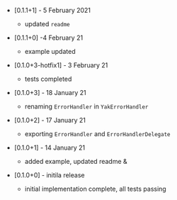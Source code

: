 * [0.1.1+1] - 5 February 2021
  - updated `readme`

* [0.1.1+0] -4 February 21
  - example updated

* [0.1.0+3-hotfix1] - 3 February 21
  - tests completed

* [0.1.0+3] - 18 January 21
  - renaming `ErrorHandler` in `YakErrorHandler`

* [0.1.0+2] - 17 January 21
  - exporting `ErrorHandler` and `ErrorHandlerDelegate`

* [0.1.0+1] - 14 January 21
  - added example, updated readme &

* [0.1.0+0] - initila release
  - initial implementation complete, all tests passing